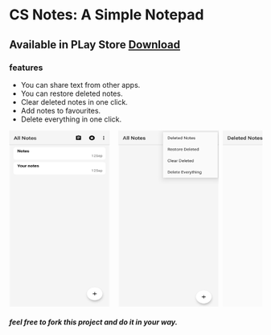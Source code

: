 # CS Notes: A Simple Notepad
## Available in PLay Store [Download](https://play.google.com/store/apps/details?id=sunny.app.csnotes)
### features
  * You can share text from other apps.
  * You can restore deleted notes.
  * Clear deleted notes in one click.
  * Add notes to favourites.
  * Delete everything in one click.



<pre><img src="main.jpg" alt="main" width="200" height=350"/>  <img src="options.jpg" alt="options" width="200" height=350"/> <img src="nodeleted.jpg" alt="no notes" width="200" height=350"/> <img src="editor.jpg" alt="editor" width="200" height=350"/>  <img src="deleted.jpg" alt="deleted" width="200" height=350"/></pre>

##### feel free to fork this project and do it in your way.
